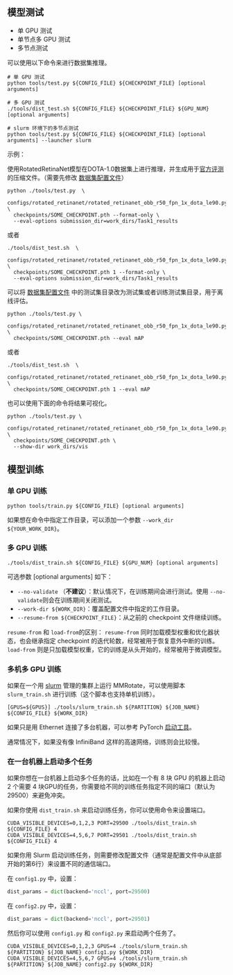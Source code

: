 ## 模型测试

- 单 GPU 测试
- 单节点多 GPU 测试
- 多节点测试

可以使用以下命令来进行数据集推理。

```shell
# 单 GPU 测试
python tools/test.py ${CONFIG_FILE} ${CHECKPOINT_FILE} [optional arguments]

# 多 GPU 测试
./tools/dist_test.sh ${CONFIG_FILE} ${CHECKPOINT_FILE} ${GPU_NUM} [optional arguments]

# slurm 环境下的多节点测试
python tools/test.py ${CONFIG_FILE} ${CHECKPOINT_FILE} [optional arguments] --launcher slurm
```


示例：

使用RotatedRetinaNet模型在DOTA-1.0数据集上进行推理，并生成用于[官方评测](https://captain-whu.github.io/DOTA/evaluation.html)的压缩文件。（需要先修改 [数据集配置文件](../../configs/_base_/datasets/dotav1.py)）
```shell
python ./tools/test.py  \
  configs/rotated_retinanet/rotated_retinanet_obb_r50_fpn_1x_dota_le90.py \
  checkpoints/SOME_CHECKPOINT.pth --format-only \
  --eval-options submission_dir=work_dirs/Task1_results
```
或者
```shell
./tools/dist_test.sh  \
  configs/rotated_retinanet/rotated_retinanet_obb_r50_fpn_1x_dota_le90.py \
  checkpoints/SOME_CHECKPOINT.pth 1 --format-only \
  --eval-options submission_dir=work_dirs/Task1_results
```

可以将 [数据集配置文件](.../configs/_base_/datasets/dotav1.py) 中的测试集目录改为测试集或者训练测试集目录，用于离线评估。
```shell
python ./tools/test.py \
  configs/rotated_retinanet/rotated_retinanet_obb_r50_fpn_1x_dota_le90.py \
  checkpoints/SOME_CHECKPOINT.pth --eval mAP
```
或者
```shell
./tools/dist_test.sh  \
  configs/rotated_retinanet/rotated_retinanet_obb_r50_fpn_1x_dota_le90.py \
  checkpoints/SOME_CHECKPOINT.pth 1 --eval mAP
```

也可以使用下面的命令将结果可视化。
```shell
python ./tools/test.py \
  configs/rotated_retinanet/rotated_retinanet_obb_r50_fpn_1x_dota_le90.py \
  checkpoints/SOME_CHECKPOINT.pth \
  --show-dir work_dirs/vis
```



## 模型训练

### 单 GPU 训练

```shell
python tools/train.py ${CONFIG_FILE} [optional arguments]
```

如果想在命令中指定工作目录，可以添加一个参数 `--work_dir ${YOUR_WORK_DIR}`。

### 多 GPU 训练

```shell
./tools/dist_train.sh ${CONFIG_FILE} ${GPU_NUM} [optional arguments]
```

可选参数 [optional arguments] 如下：

- `--no-validate` （**不建议**）：默认情况下，在训练期间会进行测试。使用 `--no-validate`则会在训练期间关闭测试。
- `--work-dir ${WORK_DIR}`：覆盖配置文件中指定的工作目录。
- `--resume-from ${CHECKPOINT_FILE}`：从之前的 checkpoint 文件继续训练。

`resume-from` 和 `load-from`的区别：
`resume-from` 同时加载模型权重和优化器状态，也会继承指定 checkpoint 的迭代轮数，经常被用于恢复意外中断的训练。
`load-from` 则是只加载模型权重，它的训练是从头开始的，经常被用于微调模型。

### 多机多 GPU 训练

如果在一个用 [slurm](https://slurm.schedmd.com/) 管理的集群上运行 MMRotate，可以使用脚本 `slurm_train.sh` 进行训练（这个脚本也支持单机训练）。

```shell
[GPUS=${GPUS}] ./tools/slurm_train.sh ${PARTITION} ${JOB_NAME} ${CONFIG_FILE} ${WORK_DIR}
```

如果只是用 Ethernet 连接了多台机器，可以参考 PyTorch [启动工具](https://pytorch.org/docs/stable/distributed.html#launch-utility)。

通常情况下，如果没有像 InfiniBand 这样的高速网络，训练则会比较慢。

### 在一台机器上启动多个任务

如果你想在一台机器上启动多个任务的话，比如在一个有 8 块 GPU 的机器上启动 2 个需要 4 块GPU的任务，你需要给不同的训练任务指定不同的端口（默认为 29500）来避免冲突。

如果你使用 `dist_train.sh` 来启动训练任务，你可以使用命令来设置端口。

```shell
CUDA_VISIBLE_DEVICES=0,1,2,3 PORT=29500 ./tools/dist_train.sh ${CONFIG_FILE} 4
CUDA_VISIBLE_DEVICES=4,5,6,7 PORT=29501 ./tools/dist_train.sh ${CONFIG_FILE} 4
```

如果你用 Slurm 启动训练任务，则需要修改配置文件（通常是配置文件中从底部开始的第6行）来设置不同的通信端口。

在 `config1.py` 中，设置：

```python
dist_params = dict(backend='nccl', port=29500)
```

在 `config2.py` 中，设置：

```python
dist_params = dict(backend='nccl', port=29501)
```

然后你可以使用 `config1.py` 和 `config2.py` 来启动两个任务了。

```shell
CUDA_VISIBLE_DEVICES=0,1,2,3 GPUS=4 ./tools/slurm_train.sh ${PARTITION} ${JOB_NAME} config1.py ${WORK_DIR}
CUDA_VISIBLE_DEVICES=4,5,6,7 GPUS=4 ./tools/slurm_train.sh ${PARTITION} ${JOB_NAME} config2.py ${WORK_DIR}
```
